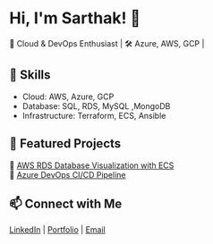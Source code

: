 # Hi, I'm Sarthak! 👋  

🚀 Cloud & DevOps Enthusiast | 🛠️ Azure, AWS, GCP |  

## 🔧 Skills  
- Cloud: AWS, Azure, GCP  
- Database: SQL, RDS, MySQL ,MongoDB  
- Infrastructure: Terraform, ECS, Ansible  

## 📂 Featured Projects  
🔹 [AWS RDS Database Visualization with ECS](https://github.com/yourprojectlink)  
🔹 [Azure DevOps CI/CD Pipeline](https://github.com/yourprojectlink)  

## 📫 Connect with Me  
[LinkedIn](www.linkedin.com/in/sarthak-ranjan-senapat) | [Portfolio](https://yourwebsite.com) | [Email](mailto:senapatisarthakenapati@gmail.com)


<!--
**Sarthak-Senapati/Sarthak-Senapati** is a ✨ _special_ ✨ repository because its `README.md` (this file) appears on your GitHub profile.

Here are some ideas to get you started:

- 🔭 I’m currently working on ...
- 🌱 I’m currently learning ...
- 👯 I’m looking to collaborate on ...
- 🤔 I’m looking for help with ...
- 💬 Ask me about ...
- 📫 How to reach me: ...
- 😄 Pronouns: ...
- ⚡ Fun fact: ...
-->
